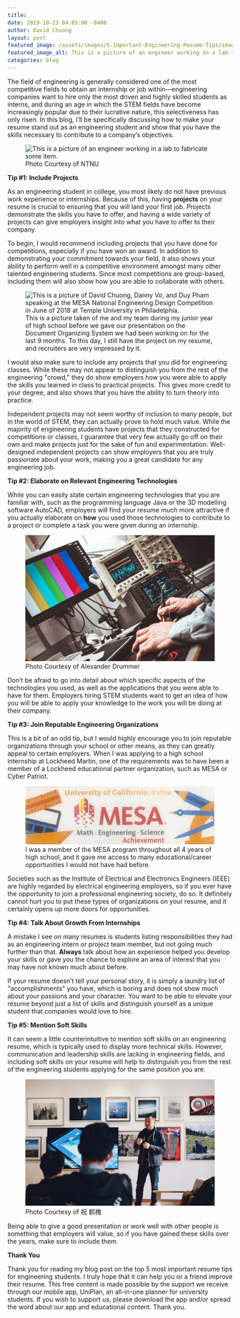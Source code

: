 ```yaml
---
title: 
date: 2019-10-23 04:05:00 -0400
author: David Chuong
layout: post
featured_image: /assets/images/5-Important-Engineering-Resume-Tips/image_0.png
featured_image_alt: This is a picture of an engineer working in a lab to fabricate an item. He is wearing safety goggles and a lab coat, and is using tweezers to put an item into a machine.
categories: blog
---
```

The field of engineering is generally considered one of the most competitive fields to obtain an internship or job within—engineering companies want to hire only the most driven and highly skilled students as interns, and during an age in which the STEM fields have become increasingly popular due to their lucrative nature, this selectiveness has only risen. In this blog, I’ll be specifically discussing how to make your resume stand out as an engineering student and show that you have the skills necessary to contribute to a company’s objectives.

<figure class="figure">
<img
src="/assets/images/5-Important-Engineering-Resume-Tips/image_0.png" 
alt="This is a picture of an engineer working in a lab to fabricate some item." class="mx-auto 
mt-5 mb-2 d-block w-75" />
	<figcaption class="figure-caption text-center mb-5">Photo Courtesy of NTNU</figcaption>
</figure>

**Tip #1: Include Projects**

As an engineering student in college, you most likely do not have previous work experience or internships. Because of this, having **projects** on your resume is crucial to ensuring that you will land your first job. Projects demonstrate the skills you have to offer, and having a wide variety of projects can give employers insight into what you have to offer to their company.

To begin, I would recommend including projects that you have done for competitions, especially if you have won an award. In addition to demonstrating your commitment towards your field, it also shows your ability to perform well in a competitive environment amongst many other talented engineering students. Since most competitions are group-based, including them will also show how you are able to collaborate with others.

<figure class="figure">
<img
src="/assets/images/5-Important-Engineering-Resume-Tips/image_1.png" 
alt="This is a picture of David Chuong, Danny Vo, and Duy Pham speaking at the MESA National Engineering Design Competition in June of 2018 at Temple University in Philadelphia." class="mx-auto 
mt-5 mb-2 d-block w-75" />
	<figcaption class="figure-caption text-center mb-5">This is a picture taken of me and my team during my junior year of high school before we gave our presentation on the Document Organizing System we had been working on for the last 9 months. To this day, I still have the project on my resume, and recruiters are very impressed by it.</figcaption>
</figure>

I would also make sure to include any projects that you did for engineering classes. While these may not appear to distinguish you from the rest of the engineering "crowd," they do show employers how you were able to apply the skills you learned in class to practical projects. This gives more credit to your degree, and also shows that you have the ability to turn theory into practice.

Independent projects may not seem worthy of inclusion to many people, but in the world of STEM, they can actually prove to hold much value. While the majority of engineering students have projects that they constructed for competitions or classes, I guarantee that very few actually go off on their own and make projects just for the sake of fun and experimentation. Well-designed independent projects can show employers that you are truly passionate about your work, making you a great candidate for any engineering job.

**Tip #2: Elaborate on Relevant Engineering Technologies**

While you can easily state certain engineering technologies that you are familiar with, such as the programming language Java or the 3D modelling software AutoCAD, employers will find your resume much more attractive if you actually elaborate on **how** you used those technologies to contribute to a project or complete a task you were given during an internship.

<figure class="figure">
<img
src="/assets/images/5-Important-Engineering-Resume-Tips/image_2.jpg" 
alt="This is a picture of an electrical engineer using an oscilliscope for a lab experiment." class="mx-auto 
mt-5 mb-2 d-block w-75" />
	<figcaption class="figure-caption text-center mb-5">Photo Courtesy of Alexander Drummer</figcaption>
</figure>

Don’t be afraid to go into detail about which specific aspects of the technologies you used, as well as the applications that you were able to have for them. Employers hiring STEM students want to get an idea of how you will be able to apply your knowledge to the work you will be doing at their company. 

**Tip #3: Join Reputable Engineering Organizations**

This is a bit of an odd tip, but I would highly encourage you to join reputable organizations through your school or other means, as they can greatly appeal to certain employers. When I was applying to a high school internship at Lockheed Martin, one of the requirements was to have been a member of a Lockheed educational partner organization, such as MESA or Cyber Patriot. 

<figure class="figure">
<img
src="/assets/images/5-Important-Engineering-Resume-Tips/image_3.png" 
alt="This is a picture of the UC Irvine MESA logo." class="mx-auto 
mt-5 mb-2 d-block w-75" />
	<figcaption class="figure-caption text-center mb-5">I was a member of the MESA program throughout all 4 years of high school, and it gave me access to many educational/career opportunities I would not have had before.</figcaption>
</figure>

Societies such as the Institute of Electrical and Electronics Engineers (IEEE) are highly regarded by electrical engineering employers, so if you ever have the opportunity to join a professional engineering society, do so. It definitely cannot hurt you to put these types of organizations on your resume, and it certainly opens up more doors for opportunities. 

**Tip #4: Talk About Growth From Internships**

A mistake I see on many resumes is students listing responsibilities they had as an engineering intern or project team member, but not going much further than that. **Always** talk about how an experience helped you develop your skills or gave you the chance to explore an area of interest that you may have not known much about before.

If your resume doesn’t tell your personal story, it is simply a laundry list of "accomplishments" you have, which is boring and does not show much about your passions and your character. You want to be able to elevate your resume beyond just a list of skills and distinguish yourself as a unique student that companies would love to hire. 

**Tip #5: Mention Soft Skills**

It can seem a little counterintuitive to mention soft skills on an engineering resume, which is typically used to display more technical skills. However, communication and leadership skills are lacking in engineering fields, and including soft skills on your resume will help to distinguish you from the rest of the engineering students applying for the same position you are. 

<figure class="figure">
<img
src="/assets/images/5-Important-Engineering-Resume-Tips/image_4.png" 
alt="This is a man giving a speech to the public. He is doing public speaking." class="mx-auto 
mt-5 mb-2 d-block w-75" />
	<figcaption class="figure-caption text-center mb-5">Photo Courtesy of 祝 鹤槐</figcaption>
</figure>

Being able to give a good presentation or work well with other people is something that employers will value, so if you have gained these skills over the years, make sure to include them. 

**Thank You**

Thank you for reading my blog post on the top 5 most important resume tips for engineering students. I truly hope that it can help you or a friend improve their resume. This free content is made possible by the support we receive through our mobile app, UniPlan, an all-in-one planner for university students. If you wish to support us, please download the app and/or spread the word about our app and educational content. Thank you.
